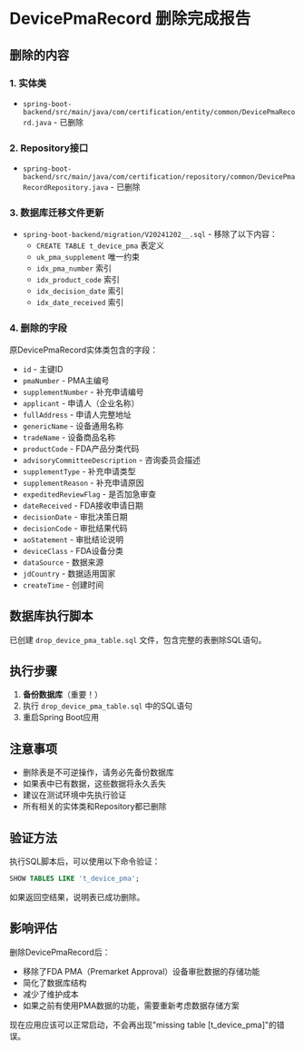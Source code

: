 # DevicePmaRecord 删除完成报告

## 删除的内容

### 1. 实体类
- `spring-boot-backend/src/main/java/com/certification/entity/common/DevicePmaRecord.java` - 已删除

### 2. Repository接口
- `spring-boot-backend/src/main/java/com/certification/repository/common/DevicePmaRecordRepository.java` - 已删除

### 3. 数据库迁移文件更新
- `spring-boot-backend/migration/V20241202__.sql` - 移除了以下内容：
  - `CREATE TABLE t_device_pma` 表定义
  - `uk_pma_supplement` 唯一约束
  - `idx_pma_number` 索引
  - `idx_product_code` 索引
  - `idx_decision_date` 索引
  - `idx_date_received` 索引

### 4. 删除的字段
原DevicePmaRecord实体类包含的字段：
- `id` - 主键ID
- `pmaNumber` - PMA主编号
- `supplementNumber` - 补充申请编号
- `applicant` - 申请人（企业名称）
- `fullAddress` - 申请人完整地址
- `genericName` - 设备通用名称
- `tradeName` - 设备商品名称
- `productCode` - FDA产品分类代码
- `advisoryCommitteeDescription` - 咨询委员会描述
- `supplementType` - 补充申请类型
- `supplementReason` - 补充申请原因
- `expeditedReviewFlag` - 是否加急审查
- `dateReceived` - FDA接收申请日期
- `decisionDate` - 审批决策日期
- `decisionCode` - 审批结果代码
- `aoStatement` - 审批结论说明
- `deviceClass` - FDA设备分类
- `dataSource` - 数据来源
- `jdCountry` - 数据适用国家
- `createTime` - 创建时间

## 数据库执行脚本

已创建 `drop_device_pma_table.sql` 文件，包含完整的表删除SQL语句。

## 执行步骤

1. **备份数据库**（重要！）
2. 执行 `drop_device_pma_table.sql` 中的SQL语句
3. 重启Spring Boot应用

## 注意事项

- 删除表是不可逆操作，请务必先备份数据库
- 如果表中已有数据，这些数据将永久丢失
- 建议在测试环境中先执行验证
- 所有相关的实体类和Repository都已删除

## 验证方法

执行SQL脚本后，可以使用以下命令验证：
```sql
SHOW TABLES LIKE 't_device_pma';
```

如果返回空结果，说明表已成功删除。

## 影响评估

删除DevicePmaRecord后：
- 移除了FDA PMA（Premarket Approval）设备审批数据的存储功能
- 简化了数据库结构
- 减少了维护成本
- 如果之前有使用PMA数据的功能，需要重新考虑数据存储方案

现在应用应该可以正常启动，不会再出现"missing table [t_device_pma]"的错误。
